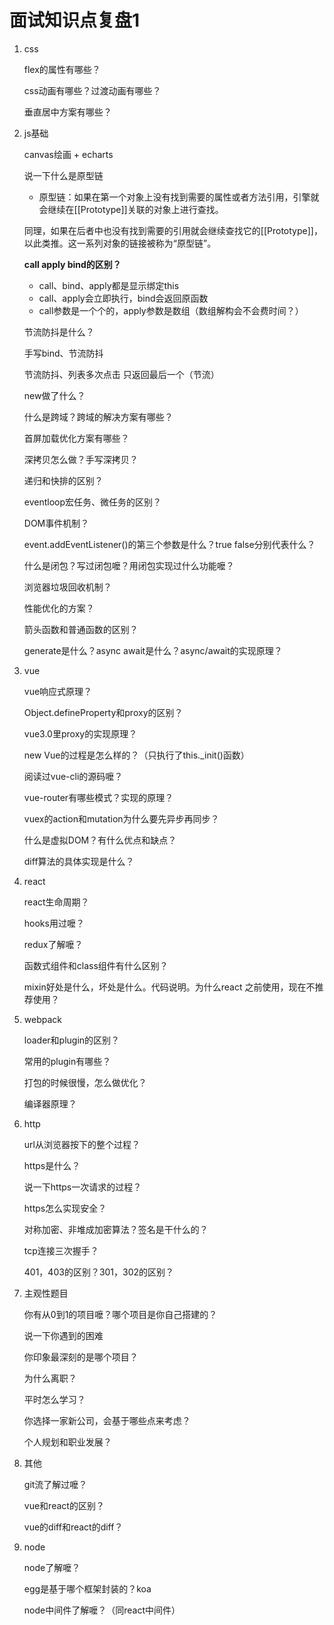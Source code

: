 # 面试知识点复盘1



1. css

   flex的属性有哪些？

   css动画有哪些？过渡动画有哪些？

   垂直居中方案有哪些？

   

2. js基础

   canvas绘画 + echarts

   说一下什么是原型链

   - 原型链：如果在第一个对象上没有找到需要的属性或者方法引用，引擎就会继续在[[Prototype]]关联的对象上进行查找。

   同理，如果在后者中也没有找到需要的引用就会继续查找它的[[Prototype]]，以此类推。这一系列对象的链接被称为“原型链”。

   **call apply bind的区别？**

   - call、bind、apply都是显示绑定this
   - call、apply会立即执行，bind会返回原函数
   - call参数是一个个的，apply参数是数组（数组解构会不会费时间？）

   节流防抖是什么？

   手写bind、节流防抖

   节流防抖、列表多次点击 只返回最后一个（节流）

   new做了什么？

   什么是跨域？跨域的解决方案有哪些？

   首屏加载优化方案有哪些？

   深拷贝怎么做？手写深拷贝？

   递归和快排的区别？

   eventloop宏任务、微任务的区别？

   DOM事件机制？

   event.addEventListener()的第三个参数是什么？true false分别代表什么？

   什么是闭包？写过闭包嚒？用闭包实现过什么功能嚒？

   浏览器垃圾回收机制？

   性能优化的方案？

   

   

   箭头函数和普通函数的区别？

   generate是什么？async await是什么？async/await的实现原理？

   

3. vue

   vue响应式原理？

   Object.defineProperty和proxy的区别？

   vue3.0里proxy的实现原理？

   new Vue的过程是怎么样的？（只执行了this._init()函数）

   阅读过vue-cli的源码嚒？

   vue-router有哪些模式？实现的原理？

   vuex的action和mutation为什么要先异步再同步？

   什么是虚拟DOM？有什么优点和缺点？

   diff算法的具体实现是什么？

   

4. react

   react生命周期？

   hooks用过嚒？

   redux了解嚒？

   函数式组件和class组件有什么区别？

   mixin好处是什么，坏处是什么。代码说明。为什么react 之前使用，现在不推荐使用？

   

5. webpack

   loader和plugin的区别？

   常用的plugin有哪些？

   打包的时候很慢，怎么做优化？

   编译器原理？

   



6. http

   url从浏览器按下的整个过程？

   https是什么？

   说一下https一次请求的过程？

   https怎么实现安全？

   对称加密、非堆成加密算法？签名是干什么的？

   tcp连接三次握手？

   401，403的区别？301，302的区别？



7. 主观性题目

   你有从0到1的项目嚒？哪个项目是你自己搭建的？

   说一下你遇到的困难

   你印象最深刻的是哪个项目？

   为什么离职？

   平时怎么学习？

   你选择一家新公司，会基于哪些点来考虑？

   个人规划和职业发展？



8. 其他

   git流了解过嚒？

   vue和react的区别？

   vue的diff和react的diff？



9. node

   node了解嚒？

   egg是基于哪个框架封装的？koa

   node中间件了解嚒？（同react中间件）























